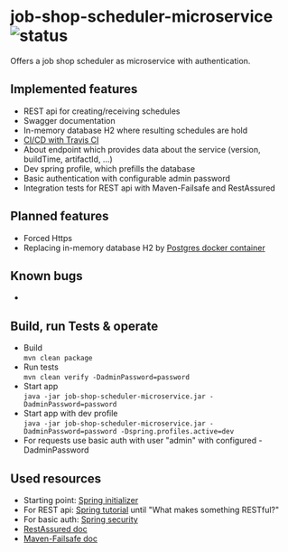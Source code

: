 # job-shop-scheduler-microservice ![status](https://travis-ci.com/pascalschumann/job-shop-scheduler-microservice.svg?branch=master "Status")
Offers a job shop scheduler as microservice with authentication.

## Implemented features
- REST api for creating/receiving schedules
- Swagger documentation
- In-memory database H2 where resulting schedules are hold
- [CI/CD with Travis CI](https://travis-ci.com/pascalschumann/job-shop-scheduler-microservice)
- About endpoint which provides data about the service (version, buildTime, artifactId, ...)
- Dev spring profile, which prefills the database
- Basic authentication with configurable admin password
- Integration tests for REST api with Maven-Failsafe and RestAssured 

## Planned features
- Forced Https
- Replacing in-memory database H2 by [Postgres docker container](https://hub.docker.com/_/postgres)

## Known bugs
- 

## Build, run Tests & operate
- Build<br>
`mvn clean package`
- Run tests<br>
`mvn clean verify -DadminPassword=password`
- Start app<br>
`java -jar job-shop-scheduler-microservice.jar -DadminPassword=password`
- Start app with dev profile<br>
`java -jar job-shop-scheduler-microservice.jar -DadminPassword=password -Dspring.profiles.active=dev`
- For requests use basic auth with user "admin" with configured -DadminPassword

## Used resources

- Starting point: [Spring initializer](https://start.spring.io/)
- For REST api: [Spring tutorial](https://spring.io/guides/tutorials/rest/) until "What makes something RESTful?" 
- For basic auth: [Spring security](https://docs.spring.io/spring-security/site/docs/5.2.2.BUILD-SNAPSHOT/reference/htmlsingle/#prerequisites)
- [RestAssured doc](https://github.com/rest-assured/rest-assured/wiki/Usage)
- [Maven-Failsafe doc](https://maven.apache.org/surefire/maven-failsafe-plugin/examples/inclusion-exclusion.html)
